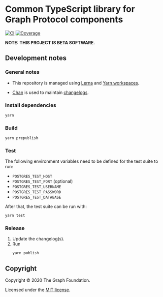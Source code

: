 # Common TypeScript library for Graph Protocol components

[![CI](https://github.com/graphprotocol/common-ts/workflows/CI/badge.svg)](https://github.com/graphprotocol/common-ts/actions?query=workflow%3ACI)
[![Coverage](https://codecov.io/gh/graphprotocol/common-ts/branch/master/graph/badge.svg)](https://codecov.io/gh/graphprotocol/common-ts)

**NOTE: THIS PROJECT IS BETA SOFTWARE.**

## Development notes

### General notes

- This repository is managed using [Lerna](https://lerna.js.org/) and [Yarn
  workspaces](https://classic.yarnpkg.com/en/docs/workspaces/).

- [Chan](https://github.com/geut/chan/tree/master/packages/chan) is used to
  maintain [changelogs](./packages/common-ts/CHANGELOG.md).

### Install dependencies

```sh
yarn
```

### Build

```sh
yarn prepublish
```

### Test

The following environment variables need to be defined for the test suite to run:

- `POSTGRES_TEST_HOST`
- `POSTGRES_TEST_PORT` (optional)
- `POSTGRES_TEST_USERNAME`
- `POSTGRES_TEST_PASSWORD`
- `POSTGRES_TEST_DATABASE`

After that, the test suite can be run with:

```sh
yarn test
```

### Release

1. Update the changelog(s).
2. Run
   ```sh
   yarn publish
   ```

## Copyright

Copyright &copy; 2020 The Graph Foundation.

Licensed under the [MIT license](LICENSE).
